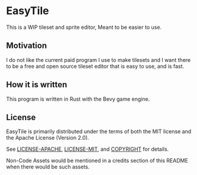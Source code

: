 # EasyTile

This is a WIP tileset and sprite editor, Meant to be easier to use.

## Motivation

I do not like the current paid program I use to make tilesets and I want there to be a free and open source tileset editor that is easy to use, and is fast.

## How it is written

This program is written in Rust with the Bevy game engine.

## License

EasyTile is primarily distributed under the terms of both the MIT license and the Apache License (Version 2.0).

See [LICENSE-APACHE](LICENSE-APACHE), [LICENSE-MIT](LICENSE-MIT), and
[COPYRIGHT](COPYRIGHT) for details.

Non-Code Assets would be mentioned in a credits section of this README when there would be such assets.
